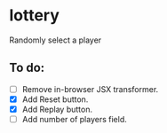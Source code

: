 # lottery
Randomly select a player

## To do:
  - [ ] Remove in-browser JSX transformer.
  - [X] Add Reset button.
  - [X] Add Replay button.
  - [ ] Add number of players field.
